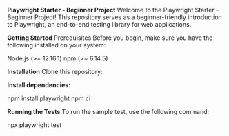 **Playwright Starter - Beginner Project**
Welcome to the Playwright Starter - Beginner Project! This repository serves as a beginner-friendly introduction to Playwright, an end-to-end testing library for web applications.

**Getting Started**
Prerequisites
Before you begin, make sure you have the following installed on your system:

Node.js (>= 12.16.1)
npm (>= 6.14.5)

**Installation**
Clone this repository:

**Install dependencies:**

npm install playwright
npm ci 

**Running the Tests**
To run the sample test, use the following command:

npx playwright test
